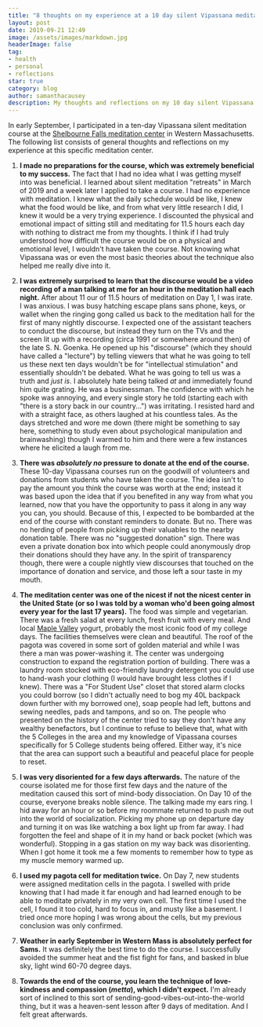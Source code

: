 ```yaml
---
title: "8 thoughts on my experience at a 10 day silent Vipassana meditation intensive."
layout: post
date: 2019-09-21 12:49
image: /assets/images/markdown.jpg
headerImage: false
tag:
- health
- personal
- reflections
star: true
category: blog
author: samanthacausey
description: My thoughts and reflections on my 10 day silent Vipassana meditation course.
---
```

In early September, I participated in a ten-day Vipassana silent meditation course at the [Shelbourne Falls meditation center](https://www.dhara.dhamma.org/) in Western Massachusetts. The following list consists of general thoughts and reflections on my experience at this specific meditation center.

1. **I made no preparations for the course, which was extremely beneficial to my success.** The fact that I had no idea what I was getting myself into was beneficial. I learned about silent meditation "retreats" in March of 2019 and a week later I applied to take a course. I had no experience with meditation. I knew what the daily schedule would be like, I knew what the food would be like, and from what very little research I did, I knew it would be a very trying experience. I discounted the physical and emotional impact of sitting still and meditating for 11.5 hours each day with nothing to distract me from my thoughts. I think if I had truly understood how difficult the course would be on a physical and emotional level, I wouldn't have taken the course. Not knowing what Vipassana was or even the most basic theories about the technique also helped me really dive into it.

2. **I was extremely surprised to learn that the discourse would be a video recording of a man talking at me for an hour in the meditation hall each night.** After about 11 our of 11.5 hours of meditation on Day 1, I was irate. I was anxious. I was busy hatching escape plans sans phone, keys, or wallet when the ringing gong called us back to the meditation hall for the first of many nightly discourse. I expected one of the assistant teachers to conduct the discourse, but instead they turn on the TVs and the screen lit up with a recording (circa 1991 or somewhere around then) of the late S. N. Goenka. He opened up his "discourse" (which they should have called a "lecture") by telling viewers that what he was going to tell us these next ten days wouldn't be for "intellectual stimulation" and essentially shouldn't be debated. What he was going to tell us was a truth and *just is*. I absolutely hate being talked *at* and immediately found him quite grating. He was a businessman. The confidence with which he spoke was annoying, and every single story he told (starting each with "there is a story back in our country...") was irritating. I resisted hard and with a straight face, as others laughed at his countless tales. As the days stretched and wore me down (there might be something to say here, something to study even about psychological manipulation and brainwashing) though I warmed to him and there were a few instances where he elicited a laugh from me.

3. **There was *absolutely no* pressure to donate at the end of the course.** These 10-day Vipassana courses run on the goodwill of volunteers and donations from students who have taken the course. The idea isn't to pay the amount you think the course was worth at the end; instead it was based upon the idea that if you benefited in any way from what you learned, now that you have the opportunity to pass it along in any way you can, you should. Because of this, I expected to be bombarded at the end of the course with constant reminders to donate. But no. There was no herding of people from picking up their valuables to the nearby donation table. There was no "suggested donation" sign. There was even a private donation box into which people could anonymously drop their donations should they have any. In the spirit of transparency though, there were a couple nightly view discourses that touched on the importance of donation and service, and those left a sour taste in my mouth.

4. **The meditation center was one of the nicest if not the nicest center in the United State (or so I was told by a woman who'd been going almost every year for the last 17 years).** The food was simple and vegetarian. There was a fresh salad at every lunch, fresh fruit with every meal. And local [Maple Valley](https://maplevalleycreamery.com/) yogurt, probably the most iconic food of my college days. The facilities themselves were clean and beautiful. The roof of the pagota was covered in some sort of golden material and while I was there a man was power-washing it. The center was undergoing construction to expand the registration portion of building. There was a laundry room stocked with eco-friendly laundry detergent you could use to hand-wash your clothing (I would have brought less clothes if I knew). There was a "For Student Use" closet that stored alarm clocks you could borrow (so I didn't actually need to bog my 40L backpack down further with my borrowed one), soap people had left, buttons and sewing needles, pads and tampons, and so on. The people who presented on the history of the center tried to say they don't have any wealthy benefactors, but I continue to refuse to believe that, what with the 5 Colleges in the area and my knowledge of Vipassana courses specifically for 5 College students being offered. Either way, it's nice that the area can support such a beautiful and peaceful place for people to reset.   

5. **I was very disoriented for a few days afterwards.** The nature of the course isolated me for those first few days and the nature of the meditation caused this sort of mind-body dissociation. On Day 10 of the course, everyone breaks noble silence. The talking made my ears ring. I hid away for an hour or so before my roommate returned to push me out into the world of socialization. Picking my phone up on departure day and turning it on was like watching a box light up from far away. I had forgotten the feel and shape of it in my hand or back pocket (which was wonderful). Stopping in a gas station on my way back was disorienting. When I got home it took me a few moments to remember how to type as my muscle memory warmed up.

6. **I used my pagota cell for meditation twice.** On Day 7, new students were assigned meditation cells in the pagota. I swelled with pride knowing that I had made it far enough and had learned enough to be able to meditate privately in my very own cell. The first time I used the cell, I found it too cold, hard to focus in, and musty like a basement. I tried once more hoping I was wrong about the cells, but my previous conclusion was only confirmed.

7. **Weather in early September in Western Mass is absolutely perfect for Sams.** It was definitely the best time to do the course. I successfully avoided the summer heat and the fist fight for fans, and basked in blue sky, light wind 60-70 degree days.

8. **Towards the end of the course, you learn the technique of love-kindness and compassion (*metta*), which I didn't expect.** I'm already sort of inclined to this sort of sending-good-vibes-out-into-the-world thing, but it was a heaven-sent lesson after 9 days of meditation. And I felt great afterwards.
